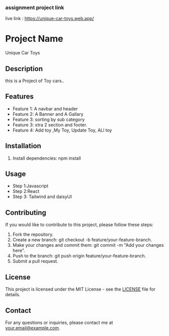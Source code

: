 ###  assignment project link

live link :  https://unique-car-toys.web.app/

# Project Name
Unique Car Toys
## Description
this is a Project of Toy cars..

## Features
- Feature 1: A navbar and header
- Feature 2: A Banner and A Gallary
- Feature 3: sorting by sub category 
- Feature 3: xtra 2 section and footer.
- Feature 4: Add toy ,My Toy, Update Toy, ALl toy 

## Installation

1. Install dependencies: npm install

## Usage
- Step 1:Javascript
- Step 2:React
- Step 3: Tailwind and daisyUI

## Contributing
If you would like to contribute to this project, please follow these steps:
1. Fork the repository.
2. Create a new branch: git checkout -b feature/your-feature-branch.
3. Make your changes and commit them: git commit -m "Add your changes here".
4. Push to the branch: git push origin feature/your-feature-branch.
5. Submit a pull request.

## License
This project is licensed under the MIT License - see the [LICENSE](LICENSE) file for details.

## Contact
For any questions or inquiries, please contact me at [your.email@example.com](mailto:your.email@example.com).
